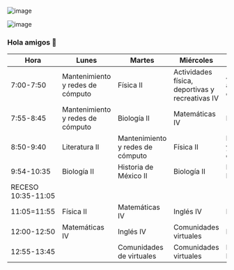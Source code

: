 ![image](https://user-images.githubusercontent.com/99694866/154772176-6788fcfc-0f0c-433d-8872-350b909627d2.png)

![image](https://user-images.githubusercontent.com/99694866/154772229-3b4b07d8-fa7e-4b5b-8837-c33e81d1fea7.png)


### Hola amigos 👋

<!--
**kevin1328/kevin1328** is a ✨ _special_ ✨ repository because its `README.md` (this file) appears on your GitHub profile.

Here are some ideas to get you started:

- 🔭 I’m currently working on ...
- 🌱 I’m currently learning ...
- 👯 I’m looking to collaborate on ...
- 🤔 I’m looking for help with ...
- 💬 Ask me about ...
- 📫 How to reach me: ...
- 😄 Pronouns: ...
- ⚡ Fun fact: ...
-->
| Hora                | Lunes                            | Martes                           | Miércoles                                       | Jueves                                 | Viernes               |
|---------------------|----------------------------------|----------------------------------|-------------------------------------------------|----------------------------------------|-----------------------|
|  7:00-7:50          | Mantenimiento y redes de cómputo | Física II                        | Actividades física, deportivas y recreativas IV | Actividades artísticas y culturales IV | Biología II           |
|  7:55-8:45          | Mantenimiento y redes de cómputo | Biología II                      | Matemáticas IV                                  | Literatura II                          | Física II             |
|  8:50-9:40          | Literatura II                    | Mantenimiento y redes de cómputo | Física II                                       | Mantenimiento y redes de cómputo       | Matemáticas IV        |
|  9:54-10:35         | Biología II                      | Historia de México II            | Biología II                                     | Historia de México II                  | Literatura II         |
| RECESO  10:35-11:05 |                                  |                                  |                                                 |                                        |                       |
|  11:05=11:55        | Física II                        | Matemáticas IV                   | Inglés IV                                       | Inglés IV                              | Historia de México II |
|  12:00-12:50        | Matemáticas IV                   | Inglés IV                        | Comunidades virtuales                           | Física II                              |                       |
| 12:55-13:45         |                                  | Comunidades de virtuales         | Comunidades virtuales                           | Matemáticas IV                         |                       |
